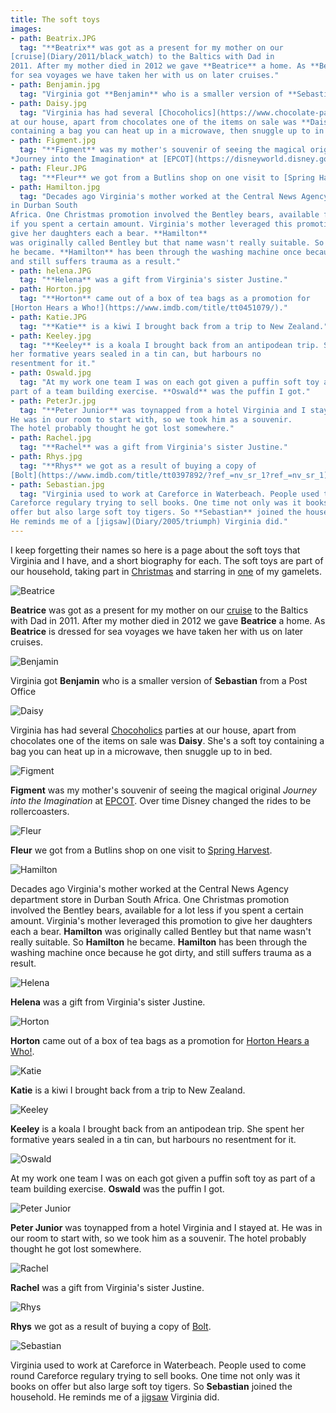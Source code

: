 ```yaml
---
title: The soft toys
images:
- path: Beatrix.JPG
  tag: "**Beatrix** was got as a present for my mother on our
[cruise](Diary/2011/black_watch) to the Baltics with Dad in
2011. After my mother died in 2012 we gave **Beatrice** a home. As **Beatrice** is dressed
for sea voyages we have taken her with us on later cruises."
- path: Benjamin.jpg
  tag: "Virginia got **Benjamin** who is a smaller version of **Sebastian** from a Post Office."
- path: Daisy.jpg
  tag: "Virginia has had several [Chocoholics](https://www.chocolate-parties.com) parties
at our house, apart from chocolates one of the items on sale was **Daisy**. She's a soft toy
containing a bag you can heat up in a microwave, then snuggle up to in bed."
- path: Figment.jpg
  tag: "**Figment** was my mother's souvenir of seeing the magical original
*Journey into the Imagination* at [EPCOT](https://disneyworld.disney.go.com/en_GB/destinations/epcot/). Over time Disney changed the rides to be rollercoasters."
- path: Fleur.JPG
  tag: "**Fleur** we got from a Butlins shop on one visit to [Spring Harvest](https://springharvest.org/)."
- path: Hamilton.jpg
  tag: "Decades ago Virginia's mother worked at the Central News Agency department store
in Durban South
Africa. One Christmas promotion involved the Bentley bears, available for a lot less
if you spent a certain amount. Virginia's mother leveraged this promotion to
give her daughters each a bear. **Hamilton**
was originally called Bentley but that name wasn't really suitable. So **Hamilton**
he became. **Hamilton** has been through the washing machine once because he got dirty,
and still suffers trauma as a result."
- path: helena.JPG
  tag: "**Helena** was a gift from Virginia's sister Justine."
- path: Horton.jpg
  tag: "**Horton** came out of a box of tea bags as a promotion for
[Horton Hears a Who!](https://www.imdb.com/title/tt0451079/)."
- path: Katie.JPG
  tag: "**Katie** is a kiwi I brought back from a trip to New Zealand."
- path: Keeley.jpg
  tag: "**Keeley** is a koala I brought back from an antipodean trip. She spent
her formative years sealed in a tin can, but harbours no
resentment for it."
- path: Oswald.jpg
  tag: "At my work one team I was on each got given a puffin soft toy as
part of a team building exercise. **Oswald** was the puffin I got."
- path: PeterJr.jpg
  tag: "**Peter Junior** was toynapped from a hotel Virginia and I stayed at.
He was in our room to start with, so we took him as a souvenir.
The hotel probably thought he got lost somewhere."
- path: Rachel.jpg
  tag: "**Rachel** was a gift from Virginia's sister Justine."
- path: Rhys.jpg
  tag: "**Rhys** we got as a result of buying a copy of
[Bolt](https://www.imdb.com/title/tt0397892/?ref_=nv_sr_1?ref_=nv_sr_1)."
- path: Sebastian.jpg
  tag: "Virginia used to work at Careforce in Waterbeach. People used to come round
Careforce regulary trying to sell books. One time not only was it books on
offer but also large soft toy tigers. So **Sebastian** joined the household.
He reminds me of a [jigsaw](Diary/2005/triumph) Virginia did."
---
```

I keep forgetting their names so here is a page about the soft toys that
Virginia and I have, and a short biography for each. The soft toys are
part of our household, taking part in [Christmas](Diary/2005/christmas) and
starring in [one](Diary/2013/Card2013) of my gamelets.

![Beatrice](Beatrix.JPG)

**Beatrice** was got as a present for my mother on our [cruise](Diary/2011/black_watch) to the Baltics with Dad in 2011. After my mother died in 2012 we gave **Beatrice** a home. As **Beatrice** is dressed for sea voyages we have taken her with us on later cruises.

![Benjamin](Benjamin.jpg)

Virginia got **Benjamin** who is a smaller version of **Sebastian** from a Post Office

![Daisy](Daisy.jpg)

Virginia has had several [Chocoholics](https://www.chocolate-parties.com) parties at our house, apart from chocolates one of the items on sale was **Daisy**. She's a soft toy containing a bag you can heat up in a microwave, then snuggle up to in bed.

![Figment](Figment.jpg)

**Figment** was my mother's souvenir of seeing the magical original *Journey into the Imagination* at [EPCOT](https://disneyworld.disney.go.com/en_GB/destinations/epcot/). Over time Disney changed the rides to be rollercoasters.

![Fleur](Fleur.JPG)

**Fleur** we got from a Butlins shop on one visit to [Spring Harvest](https://springharvest.org/).

![Hamilton](Hamilton.jpg)

Decades ago Virginia's mother worked at the Central News Agency department store in Durban South Africa. One Christmas promotion involved the Bentley bears, available for a lot less if you spent a certain amount. Virginia's mother leveraged this promotion to give her daughters each a bear. **Hamilton** was originally called Bentley but that name wasn't really suitable. So **Hamilton** he became. **Hamilton** has been through the washing machine once because he got dirty, and still suffers trauma as a result.

![Helena](helena.JPG)

**Helena** was a gift from Virginia's sister Justine.

![Horton](Horton.jpg)

**Horton** came out of a box of tea bags as a promotion for [Horton Hears a Who!](https://www.imdb.com/title/tt0451079/).

![Katie](Katie.JPG)

**Katie** is a kiwi I brought back from a trip to New Zealand.

![Keeley](Keeley.jpg)

**Keeley** is a koala I brought back from an antipodean trip. She spent her formative years sealed in a tin can, but harbours no resentment for it.

![Oswald](Oswald.jpg)

At my work one team I was on each got given a puffin soft toy as part of a team building exercise. **Oswald** was the puffin I got.

![Peter Junior](PeterJr.jpg)

**Peter Junior** was toynapped from a hotel Virginia and I stayed at. He was in our room to start with, so we took him as a souvenir. The hotel probably thought he got lost somewhere.

![Rachel](Rachel.jpg)

**Rachel** was a gift from Virginia's sister Justine.

![Rhys](Rhys.jpg)

**Rhys** we got as a result of buying a copy of [Bolt](https://www.imdb.com/title/tt0397892/?ref_=nv_sr_1?ref_=nv_sr_1).

![Sebastian](Sebastian.jpg)

Virginia used to work at Careforce in Waterbeach. People used to come round Careforce regulary trying to sell books. One time not only was it books on offer but also large soft toy tigers. So **Sebastian** joined the household. He reminds me of a [jigsaw](Diary/2005/triumph) Virginia did.

